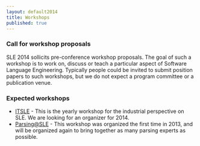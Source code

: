 ```yaml
---
layout: default2014
title: Workshops
published: true
---
```


### Call for workshop proposals

SLE 2014 sollicits pre-conference workshop proposals. The goal of such a
workshop is to work on, discuss or teach a particular aspect of Software
Language Engineering. Typically people could be invited to submit position
papers to such workshops, but we do not expect a program committee or a
publication venue.

### Expected workshops

* [ITSLE](ITSLE.html) - This is the yearly workshop for the industrial perspective on SLE. We are looking for an organizer for 2014.
* [Parsing@SLE](Parsing-at-SLE.html) - This workshop was organized the first time in 2013, and will be organized again to bring together as many parsing experts as possible.
